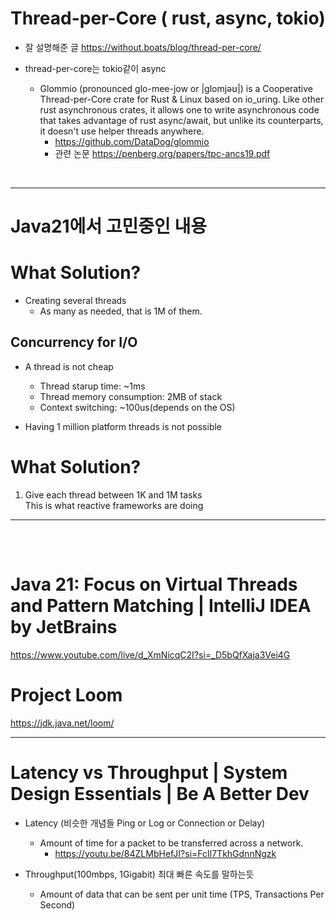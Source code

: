 # Thread-per-Core  ( rust, async, tokio)

- 잘 설명해준 글 https://without.boats/blog/thread-per-core/



- thread-per-core는 tokio같이 async
  - Glommio (pronounced glo-mee-jow or |glomjəʊ|) is a Cooperative Thread-per-Core crate for Rust & Linux based on io_uring. Like other rust asynchronous crates, it allows one to write asynchronous code that takes advantage of rust async/await, but unlike its counterparts, it doesn't use helper threads anywhere.
    - https://github.com/DataDog/glommio
    - 관련 논문 https://penberg.org/papers/tpc-ancs19.pdf

<br>

<hr>

# Java21에서 고민중인 내용

# What Solution?

- Creating several threads
  - As many as needed, that is 1M of them.


## Concurrency for I/O

- A thread is not cheap
  - Thread starup time: ~1ms 
  - Thread memory consumption: 2MB of stack
  - Context switching: ~100us(depends on the OS)

- Having 1 million platform threads is not possible

# What Solution?

1) Give each thread between 1K and 1M tasks <br>This is what reactive frameworks are doing


<hr>

<br>


<table>

</table>


# Java 21: Focus on Virtual Threads and Pattern Matching | IntelliJ IDEA by JetBrains

https://www.youtube.com/live/d_XmNicqC2I?si=_D5bQfXaja3Vei4G

# Project Loom

https://jdk.java.net/loom/

<hr>

# Latency vs Throughput | System Design Essentials | Be A Better Dev

- Latency (비슷한 개념들 Ping or Log or Connection or Delay)
  - Amount of time for a packet to be transferred across a network.
    - https://youtu.be/84ZLMbHefJI?si=FcIl7TkhGdnnNgzk
 
- Throughput(100mbps,  1Gigabit) 최대 빠른 속도를 말하는듯 
  - Amount of data that can be sent per unit time (TPS, Transactions Per Second)
